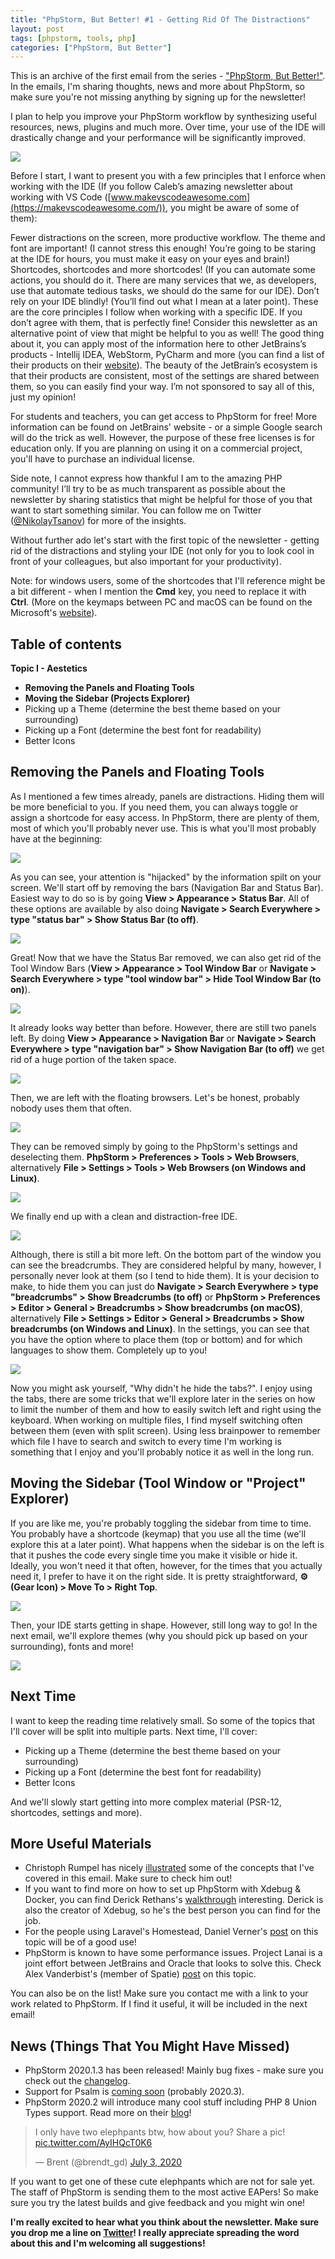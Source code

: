 ```yaml
---
title: "PhpStorm, But Better! #1 - Getting Rid Of The Distractions"
layout: post
tags: [phpstorm, tools, php]
categories: ["PhpStorm, But Better"]
---
```


This is an archive of the first email from the series - ["PhpStorm, But Better!"](http://phpstormbutbetter.com/). In the emails, I'm sharing thoughts, news and more about PhpStorm, so make sure you're not missing anything by signing up for the newsletter! 

I plan to help you improve your PhpStorm workflow by synthesizing useful resources, news, plugins and much more. Over time, your use of the IDE will drastically change and your performance will be significantly improved.

![](/assets/images/posts/phpstorm-but-better-getting-rid-of-the-distractions/0.png)

Before I start, I want to present you with a few principles that I enforce when working with the IDE (If you follow Caleb’s amazing newsletter about working with VS Code ([www.makevscodeawesome.com](https://makevscodeawesome.com/)), you might be aware of some of them):

Fewer distractions on the screen, more productive workflow.
The theme and font are important! (I cannot stress this enough! You’re going to be staring at the IDE for hours, you must make it easy on your eyes and brain!)
Shortcodes, shortcodes and more shortcodes! (If you can automate some actions, you should do it. There are many services that we, as developers, use that automate tedious tasks, we should do the same for our IDE).
Don’t rely on your IDE blindly! (You’ll find out what I mean at a later point).
These are the core principles I follow when working with a specific IDE. If you don’t agree with them, that is perfectly fine! Consider this newsletter as an alternative point of view that might be helpful to you as well! The good thing about it, you can apply most of the information here to other JetBrains’s products - Intellij IDEA, WebStorm, PyCharm and more (you can find a list of their products on their [website](https://www.jetbrains.com/products.html)). The beauty of the JetBrain’s ecosystem is that their products are consistent, most of the settings are shared between them, so you can easily find your way. I’m not sponsored to say all of this, just my opinion!

For students and teachers, you can get access to PhpStorm for free! More information can be found on JetBrains' website - or a simple Google search will do the trick as well. However, the purpose of these free licenses is for education only. If you are planning on using it on a commercial project, you'll have to purchase an individual license.

Side note, I cannot express how thankful I am to the amazing PHP community! I’ll try to be as much transparent as possible about the newsletter by sharing statistics that might be helpful for those of you that want to start something similar. You can follow me on Twitter ([@NikolayTsanov](https://twitter.com/NikolayTsanov)) for more of the insights.

Without further ado let's start with the first topic of the newsletter - getting rid of the distractions and styling your IDE (not only for you to look cool in front of your colleagues, but also important for your productivity).

Note: for windows users, some of the shortcodes that I'll reference might be a bit different - when I mention the **Cmd** key, you need to replace it with **Ctrl**. (More on the keymaps between PC and macOS can be found on the Microsoft's [website](https://support.microsoft.com/en-us/help/970299/keyboard-mappings-using-a-pc-keyboard-on-a-macintosh)).

## Table of contents
**Topic I - Aestetics**
- **Removing the Panels and Floating Tools**
- **Moving the Sidebar (Projects Explorer)**
- Picking up a Theme (determine the best theme based on your surrounding)
- Picking up a Font (determine the best font for readability)
- Better Icons

## Removing the Panels and Floating Tools
As I mentioned a few times already, panels are distractions. Hiding them will be more beneficial to you. If you need them, you can always toggle or assign a shortcode for easy access. In PhpStorm, there are plenty of them, most of which you'll probably never use. This is what you'll most probably have at the beginning:

![](/assets/images/posts/phpstorm-but-better-getting-rid-of-the-distractions/1.png)

As you can see, your attention is "hijacked" by the information spilt on your screen. We'll start off by removing the bars (Navigation Bar and Status Bar). Easiest way to do so is by going **View > Appearance > Status Bar**. All of these options are available by also doing **Navigate > Search Everywhere > type "status bar" > Show Status Bar (to off)**.

![](/assets/images/posts/phpstorm-but-better-getting-rid-of-the-distractions/2.png)

Great! Now that we have the Status Bar removed, we can also get rid of the Tool Window Bars (**View > Appearance > Tool Window Bar** or **Navigate > Search Everywhere > type "tool window bar" > Hide Tool Window Bar (to on)**).

![](/assets/images/posts/phpstorm-but-better-getting-rid-of-the-distractions/3.png)

It already looks way better than before. However, there are still two panels left. By doing **View > Appearance > Navigation Bar** or **Navigate > Search Everywhere > type "navigation bar" > Show Navigation Bar (to off)** we get rid of a huge portion of the taken space.

![](/assets/images/posts/phpstorm-but-better-getting-rid-of-the-distractions/4.png)

Then, we are left with the floating browsers. Let's be honest, probably nobody uses them that often.

![](/assets/images/posts/phpstorm-but-better-getting-rid-of-the-distractions/5.png)

They can be removed simply by going to the PhpStorm's settings and deselecting them. **PhpStorm > Preferences > Tools > Web Browsers**, alternatively **File > Settings > Tools > Web Browsers (on Windows and Linux)**.

![](/assets/images/posts/phpstorm-but-better-getting-rid-of-the-distractions/6.png)

We finally end up with a clean and distraction-free IDE.

![](/assets/images/posts/phpstorm-but-better-getting-rid-of-the-distractions/7.png)

Although, there is still a bit more left. On the bottom part of the window you can see the breadcrumbs. They are considered helpful by many, however, I personally never look at them (so I tend to hide them). It is your decision to make, to hide them you can just do **Navigate > Search Everywhere > type "breadcrumbs" > Show Breadcrumbs (to off)** or **PhpStorm > Preferences > Editor > General > Breadcrumbs > Show breadcrumbs (on macOS)**, alternatively **File > Settings > Editor > General > Breadcrumbs > Show breadcrumbs (on Windows and Linux)**. In the settings, you can see that you have the option where to place them (top or bottom) and for which languages to show them. Completely up to you!

![](/assets/images/posts/phpstorm-but-better-getting-rid-of-the-distractions/8.png)

Now you might ask yourself, "Why didn't he hide the tabs?". I enjoy using the tabs, there are some tricks that we'll explore later in the series on how to limit the number of them and how to easily switch left and right using the keyboard. When working on multiple files, I find myself switching often between them (even with split screen). Using less brainpower to remember which file I have to search and switch to every time I'm working is something that I enjoy and you'll probably notice it as well in the long run.

## Moving the Sidebar (Tool Window or "Project" Explorer)
If you are like me, you're probably toggling the sidebar from time to time. You probably have a shortcode (keymap) that you use all the time (we'll explore this at a later point). What happens when the sidebar is on the left is that it pushes the code every single time you make it visible or hide it. Ideally, you won't need it that often, however, for the times that you actually need it, I prefer to have it on the right side. It is pretty straightforward, **⚙ (Gear Icon) > Move To > Right Top**.

![](/assets/images/posts/phpstorm-but-better-getting-rid-of-the-distractions/9.png)

Then, your IDE starts getting in shape. However, still long way to go! In the next email, we'll explore themes (why you should pick up based on your surrounding), fonts and more!

![](/assets/images/posts/phpstorm-but-better-getting-rid-of-the-distractions/10.png)

## Next Time
I want to keep the reading time relatively small. So some of the topics that I'll cover will be split into multiple parts. Next time, I'll cover:

- Picking up a Theme (determine the best theme based on your surrounding)
- Picking up a Font (determine the best font for readability)
- Better Icons

And we'll slowly start getting into more complex material (PSR-12, shortcodes, settings and more).

## More Useful Materials
- Christoph Rumpel has nicely [illustrated](https://www.youtube.com/watch?v=3SUtEnMj1ws) some of the concepts that I've covered in this email. Make sure to check him out!
- If you want to find more on how to set up PhpStorm with Xdebug & Docker, you can find Derick Rethans's [walkthrough](https://vimeo.com/433218463) interesting. Derick is also the creator of Xdebug, so he's the best person you can find for the job.
- For the people using Laravel's Homestead, Daniel Verner's [post](https://42coders.com/how-to-set-up-debugging-with-phpstorm-and-homestead/) on this topic will be of a good use!
- PhpStorm is known to have some performance issues. Project Lanai is a joint effort between JetBrains and Oracle that looks to solve this. Check Alex Vanderbist's (member of Spatie) [post](https://alexvanderbist.com/2020/enable-early-access-metal-support-for-jetbrains-ides/) on this topic.

You can also be on the list! Make sure you contact me with a link to your work related to PhpStorm. If I find it useful, it will be included in the next email!

## News (Things That You Might Have Missed)
- PhpStorm 2020.1.3 has been released! Mainly bug fixes - make sure you check out the [changelog](https://blog.jetbrains.com/phpstorm/2020/07/phpstorm-2020-1-3-is-released/?fbclid=IwAR3Fvp5o46N0OFfJGlLp9kInWfk9h-VPITwM-By-01zbJlfmyjOSFK3YRDA).
- Support for Psalm is [coming soon](https://blog.jetbrains.com/phpstorm/2020/07/phpstan-and-psalm-support-coming-to-phpstorm/) (probably 2020.3).
- PhpStorm 2020.2 will introduce many cool stuff including PHP 8 Union Types support. Read more on their [blog](https://blog.jetbrains.com/phpstorm/2020/07/phpstorm-2020-2-eap-6-union-nbsp-types-are-here/)!

<blockquote class="twitter-tweet tw-align-center pb-2"><p lang="en" dir="ltr">I only have two elephpants btw, how about you? Share a pic! <a href="https://t.co/AyIHQcT0K6">pic.twitter.com/AyIHQcT0K6</a></p>&mdash; Brent (@brendt_gd) <a href="https://twitter.com/brendt_gd/status/1279056896230645773?ref_src=twsrc%5Etfw">July 3, 2020</a></blockquote><script async src="https://platform.twitter.com/widgets.js" charset="utf-8"></script>

If you want to get one of these cute elephpants which are not for sale yet. The staff of PhpStorm is sending them to the most active EAPers! So make sure you try the latest builds and give feedback and you might win one!

**I'm really excited to hear what you think about the newsletter. Make sure you drop me a line on [Twitter](https://twitter.com/NikolayTsanov)! I really appreciate spreading the word about this and I'm welcoming all suggestions!**